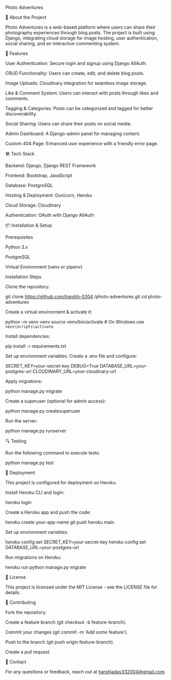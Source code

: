 
Photo Adventures

📸 About the Project

Photo Adventures is a web-based platform where users can share their photography experiences through blog posts. The project is built using Django, integrating cloud storage for image hosting, user authentication, social sharing, and an interactive commenting system.

🚀 Features

User Authentication: Secure login and signup using Django AllAuth.

CRUD Functionality: Users can create, edit, and delete blog posts.

Image Uploads: Cloudinary integration for seamless image storage.

Like & Comment System: Users can interact with posts through likes and comments.

Tagging & Categories: Posts can be categorized and tagged for better discoverability.

Social Sharing: Users can share their posts on social media.

Admin Dashboard: A Django-admin panel for managing content.

Custom 404 Page: Enhanced user experience with a friendly error page.

🛠️ Tech Stack

Backend: Django, Django REST Framework

Frontend: Bootstrap, JavaScript

Database: PostgreSQL

Hosting & Deployment: Gunicorn, Heroku

Cloud Storage: Cloudinary

Authentication: OAuth with Django AllAuth

📦 Installation & Setup

Prerequisites

Python 3.x

PostgreSQL

Virtual Environment (venv or pipenv)

Installation Steps

Clone the repository:

git clone https://github.com/harshh-0304 /photo-adventures.git
cd photo-adventures

Create a virtual environment & activate it:

python -m venv venv
source venv/bin/activate  # On Windows use `venv\Scripts\activate`

Install dependencies:

pip install -r requirements.txt

Set up environment variables:
Create a .env file and configure:

SECRET_KEY=your-secret-key
DEBUG=True
DATABASE_URL=your-postgres-url
CLOUDINARY_URL=your-cloudinary-url

Apply migrations:

python manage.py migrate

Create a superuser (optional for admin access):

python manage.py createsuperuser

Run the server:

python manage.py runserver

🔍 Testing

Run the following command to execute tests:

python manage.py test

🚀 Deployment

This project is configured for deployment on Heroku.

Install Heroku CLI and login:

heroku login

Create a Heroku app and push the code:

heroku create your-app-name
git push heroku main

Set up environment variables:

heroku config:set SECRET_KEY=your-secret-key
heroku config:set DATABASE_URL=your-postgres-url

Run migrations on Heroku:

heroku run python manage.py migrate

📄 License

This project is licensed under the MIT License - see the LICENSE file for details.

🤝 Contributing

Fork the repository.

Create a feature branch (git checkout -b feature-branch).

Commit your changes (git commit -m 'Add some feature').

Push to the branch (git push origin feature-branch).

Create a pull request.

📧 Contact

For any questions or feedback, reach out at harshjadav332004@gmail.com.

